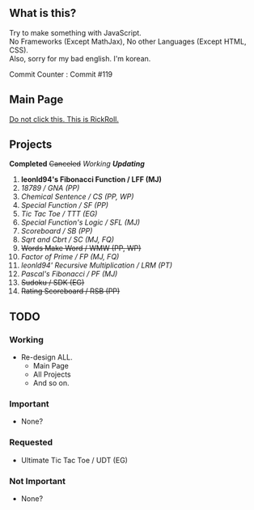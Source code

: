 ## What is this?
Try to make something with JavaScript.  
No Frameworks (Except MathJax), No other Languages (Except HTML, CSS).  
Also, sorry for my bad english. I'm korean.

Commit Counter : Commit #119

## Main Page
[Do not click this. This is RickRoll.](https://www.youtube.com/watch?v=dQw4w9WgXcQ)

## Projects
**Completed** ~~Canceled~~ *Working* ***Updating***
1. **leonld94's Fibonacci Function / LFF (MJ)**
2. *18789 / GNA (PP)*
3. *Chemical Sentence / CS (PP, WP)*
4. *Special Function / SF (PP)*
5. *Tic Tac Toe / TTT (EG)*
6. *Special Function's Logic / SFL (MJ)*
7. *Scoreboard / SB (PP)*
8. *Sqrt and Cbrt / SC (MJ, FQ)*
9. ~~Words Make Word / WMW (PP, WP)~~
10. *Factor of Prime / FP (MJ, FQ)*
11. *leonld94' Recursive Multiplication / LRM (PT)*
12. *Pascal's Fibonacci / PF (MJ)*
13. ~~Sudoku / SDK (EG)~~
14. ~~Rating Scoreboard / RSB (PP)~~

## TODO

### Working
- Re-design ALL.
  - Main Page
  - All Projects
  - And so on.

### Important
- None?

### Requested
- Ultimate Tic Tac Toe / UDT (EG)

### Not Important
- None?